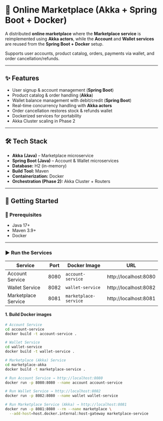 # 🛒 Online Marketplace (Akka + Spring Boot + Docker)

A distributed **online marketplace** where the **Marketplace service** is reimplemented using **Akka actors**, while the **Account** and **Wallet services** are reused from the **Spring Boot + Docker** setup.  

Supports user accounts, product catalog, orders, payments via wallet, and order cancellation/refunds.  

---

## ✨ Features
- User signup & account management (**Spring Boot**)  
- Product catalog & order handling (**Akka**)  
- Wallet balance management with debit/credit (**Spring Boot**)  
- Real-time concurrency handling with **Akka actors**  
- Order cancellation restores stock & refunds wallet  
- Dockerized services for portability  
- Akka Cluster scaling in Phase 2  

---

## 🛠 Tech Stack
- **Akka (Java)** – Marketplace microservice  
- **Spring Boot (Java)** – Account & Wallet microservices  
- **Database:** H2 (in-memory)  
- **Build Tool:** Maven  
- **Containerization:** Docker  
- **Orchestration (Phase 2):** Akka Cluster + Routers  

---

## 🚀 Getting Started

### 📌 Prerequisites
- Java 17+  
- Maven 3.9+  
- Docker  

---

### ▶️ Run the Services

| Service             | Port | Docker Image          | URL                       |
|--------------------|------|---------------------|---------------------------|
| Account Service     | 8080 | `account-service`    | http://localhost:8080     |
| Wallet Service      | 8082 | `wallet-service`     | http://localhost:8082     |
| Marketplace Service | 8081 | `marketplace-service`| http://localhost:8081     |

#### 1. Build Docker images
```bash
# Account Service
cd account-service
docker build -t account-service .

# Wallet Service
cd wallet-service
docker build -t wallet-service .

# Marketplace (Akka) Service
cd marketplace-akka
docker build -t marketplace-service .

# Run Account Service → http://localhost:8080
docker run -p 8080:8080 --name account account-service

# Run Wallet Service → http://localhost:8082
docker run -p 8082:8080 --name wallet wallet-service

# Run Marketplace Service (Akka) → http://localhost:8081
docker run -p 8081:8080 --rm --name marketplace \
  --add-host=host.docker.internal:host-gateway marketplace-service
